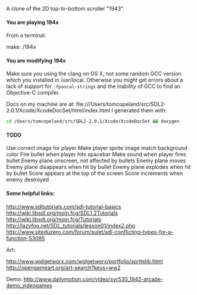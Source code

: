 A clone of the 2D top-to-bottom scroller "1943".

#### You are playing 194x

From a terminal:

make
./194x

#### You are modifying 194x

Make sure you using the clang on OS X, not some random GCC version which you installed in /usr/local.  Otherwise you might get errors about a lack of support for `-fpascal-strings` and the inability of GCC to find an Objective-C compiler.

Docs on my machine are at:
file:///Users/tomcopeland/src/SDL2-2.0.1/Xcode/XcodeDocSet/html/index.html
I generated them with:
```bash
cd /Users/tomcopeland/src/SDL2-2.0.1/Xcode/XcodeDocSet && doxygen
```

#### TODO 
Use correct image for player
Make player sprite image match background color
Fire bullet when player hits spacebar
Make sound when player fires bullet
Enemy plane onscreen, not affected by bullets
Enemy plane moves
Enemy plane disappears when hit by bullet
Enemy plane explodes when hit by bullet
Score appears at the top of the screen
Score increments when enemy destroyed


#### Some helpful links:

http://www.sdltutorials.com/sdl-tutorial-basics
http://wiki.libsdl.org/moin.fcg/SDL1.2Tutorials
http://wiki.libsdl.org/moin.fcg/Tutorials
http://lazyfoo.net/SDL_tutorials/lesson01/index2.php
http://www.siteduzero.com/forum/sujet/sdl-conflicting-types-for-a-function-53095

Art:

http://www.widgetworx.com/widgetworx/portfolio/spritelib.html
http://opengameart.org/art-search?keys=ww2

Demo:
http://www.dailymotion.com/video/xyr530_1942-arcade-demo_videogames

